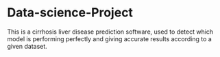 # Data-science-Project
This is a cirrhosis liver disease prediction software, used to detect which model is performing perfectly and giving accurate results according to a given dataset.
